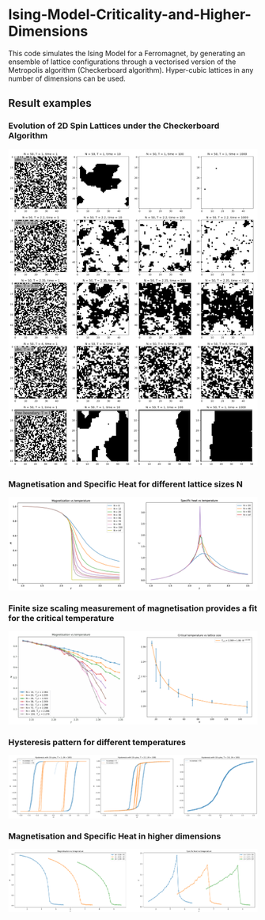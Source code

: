 # Ising-Model-Criticality-and-Higher-Dimensions

This code simulates the Ising Model for a Ferromagnet, by generating an ensemble of lattice configurations through a vectorised version
of the Metropolis algorithm (Checkerboard algorithm).
Hyper-cubic lattices in any number of dimensions can be used.

## Result examples

### Evolution of 2D Spin Lattices under the Checkerboard Algorithm
![eq_plots](https://github.com/MattiaVarrone/Ising-Model-Criticality-and-Higher-Dimensions/blob/main/pics/equ_plots%20(R).png)

### Magnetisation and Specific Heat for different lattice sizes N
![pattern2D](https://github.com/MattiaVarrone/Ising-Model-Criticality-and-Higher-Dimensions/blob/main/pics/M%20vs%20T%20(R).png)

### Finite size scaling measurement of magnetisation provides a fit for the critical temperature
![finite_size](https://github.com/MattiaVarrone/Ising-Model-Criticality-and-Higher-Dimensions/blob/main/pics/finite_size%20(R).png)

### Hysteresis pattern for different temperatures
![hysteresis](https://github.com/MattiaVarrone/Ising-Model-Criticality-and-Higher-Dimensions/blob/main/pics/Hysteresis%20(R).png)

### Magnetisation and Specific Heat in higher dimensions
![high_dim](https://github.com/MattiaVarrone/Ising-Model-Criticality-and-Higher-Dimensions/blob/main/pics/highdim%20(R).png)
